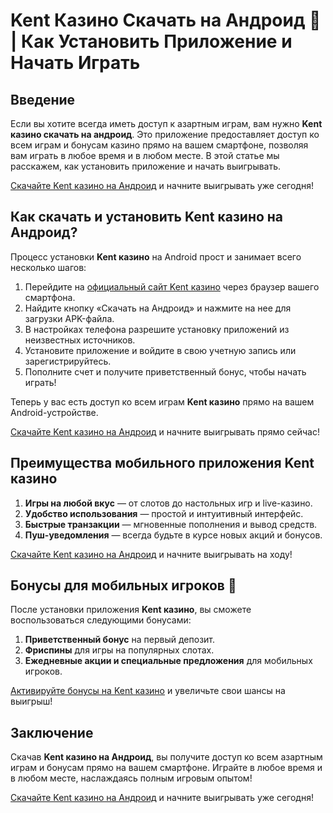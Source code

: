 # Kent Казино Скачать на Андроид 📲 | Как Установить Приложение и Начать Играть

## Введение

Если вы хотите всегда иметь доступ к азартным играм, вам нужно **Kent казино скачать на андроид**. Это приложение предоставляет доступ ко всем играм и бонусам казино прямо на вашем смартфоне, позволяя вам играть в любое время и в любом месте. В этой статье мы расскажем, как установить приложение и начать выигрывать.

[Скачайте Kent казино на Андроид](https://brandplay.link/Fv2WP3js) и начните выигрывать уже сегодня!

## Как скачать и установить Kent казино на Андроид?

Процесс установки **Kent казино** на Android прост и занимает всего несколько шагов:

1. Перейдите на [официальный сайт Kent казино](https://brandplay.link/Fv2WP3js) через браузер вашего смартфона.
2. Найдите кнопку «Скачать на Андроид» и нажмите на нее для загрузки APK-файла.
3. В настройках телефона разрешите установку приложений из неизвестных источников.
4. Установите приложение и войдите в свою учетную запись или зарегистрируйтесь.
5. Пополните счет и получите приветственный бонус, чтобы начать играть!

Теперь у вас есть доступ ко всем играм **Kent казино** прямо на вашем Android-устройстве.

[Скачайте Kent казино на Андроид](https://brandplay.link/Fv2WP3js) и начните выигрывать прямо сейчас!

## Преимущества мобильного приложения Kent казино

1. **Игры на любой вкус** — от слотов до настольных игр и live-казино.
2. **Удобство использования** — простой и интуитивный интерфейс.
3. **Быстрые транзакции** — мгновенные пополнения и вывод средств.
4. **Пуш-уведомления** — всегда будьте в курсе новых акций и бонусов.

[Скачайте Kent казино на Андроид](https://brandplay.link/Fv2WP3js) и начните выигрывать на ходу!

## Бонусы для мобильных игроков 🎁

После установки приложения **Kent казино**, вы сможете воспользоваться следующими бонусами:

1. **Приветственный бонус** на первый депозит.
2. **Фриспины** для игры на популярных слотах.
3. **Ежедневные акции и специальные предложения** для мобильных игроков.

[Активируйте бонусы на Kent казино](https://brandplay.link/Fv2WP3js) и увеличьте свои шансы на выигрыш!

## Заключение

Скачав **Kent казино на Андроид**, вы получите доступ ко всем азартным играм и бонусам прямо на вашем смартфоне. Играйте в любое время и в любом месте, наслаждаясь полным игровым опытом!

[Скачайте Kent казино на Андроид](https://brandplay.link/Fv2WP3js) и начните выигрывать уже сегодня!
